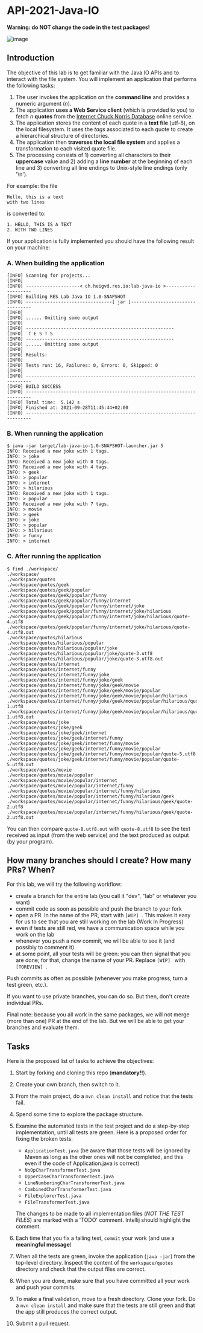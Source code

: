 # API-2021-Java-IO

**Warning: do NOT change the code in the test packages!**

![image](./diagrams/chuck.png)

## Introduction

The objective of this lab is to get familiar with the Java IO APIs and to interact with the file system. You will implement an application that performs the following tasks:

1. The user invokes the application on the **command line** and provides a numeric argument (*n*).
2. The application **uses a Web Service client** (which is provided to you) to fetch *n* **quotes** from the [Internet Chuck Norris Database](http://www.icndb.com/api/) online service.
3. The application stores the content of each quote in a **text file** (utf-8), on the local filesystem. It uses the *tags* associated to each quote to create a hierarchical structure of directories.
4. The application then **traverses the local file system** and applies a transformation to each visited quote file.
5. The processing consists of 1) converting all characters to their **uppercase** value and 2) adding a **line number** at the beginning of each line and 3) converting all line endings to Unix-style line endings (only '\n').

For example: the file

    Hello, this is a text
    with two lines

is converted to:

    1. HELLO, THIS IS A TEXT
    2. WITH TWO LINES


If your application is fully implemented you should have the following result on your machine:

### A. When building the application


```
[INFO] Scanning for projects...
[INFO]
[INFO] --------------------< ch.heigvd.res.io:lab-java-io >--------------------
[INFO] Building RES Lab Java IO 1.0-SNAPSHOT
[INFO] --------------------------------[ jar ]---------------------------------
[INFO]
[INFO] ...... Omitting some output
[INFO]
[INFO] -------------------------------------------------------
[INFO]  T E S T S
[INFO] -------------------------------------------------------
[INFO] ...... Omitting some output
[INFO]
[INFO] Results:
[INFO]
[INFO] Tests run: 16, Failures: 0, Errors: 0, Skipped: 0
[INFO]
[INFO] ------------------------------------------------------------------------
[INFO] BUILD SUCCESS
[INFO] ------------------------------------------------------------------------
[INFO] Total time:  5.142 s
[INFO] Finished at: 2021-09-28T11:45:44+02:00
[INFO] ------------------------------------------------------------------------

```

### B. When running the application

```
$ java -jar target/lab-java-io-1.0-SNAPSHOT-launcher.jar 5
INFO: Received a new joke with 1 tags.
INFO: > joke
INFO: Received a new joke with 0 tags.
INFO: Received a new joke with 4 tags.
INFO: > geek
INFO: > popular
INFO: > internet
INFO: > hilarious
INFO: Received a new joke with 1 tags.
INFO: > popular
INFO: Received a new joke with 7 tags.
INFO: > movie
INFO: > geek
INFO: > joke
INFO: > popular
INFO: > hilarious
INFO: > funny
INFO: > internet
```

### C. After running the application

```
$ find ./workspace/
./workspace/
./workspace/quotes
./workspace/quotes/geek
./workspace/quotes/geek/popular
./workspace/quotes/geek/popular/funny
./workspace/quotes/geek/popular/funny/internet
./workspace/quotes/geek/popular/funny/internet/joke
./workspace/quotes/geek/popular/funny/internet/joke/hilarious
./workspace/quotes/geek/popular/funny/internet/joke/hilarious/quote-4.utf8
./workspace/quotes/geek/popular/funny/internet/joke/hilarious/quote-4.utf8.out
./workspace/quotes/hilarious
./workspace/quotes/hilarious/popular
./workspace/quotes/hilarious/popular/joke
./workspace/quotes/hilarious/popular/joke/quote-3.utf8
./workspace/quotes/hilarious/popular/joke/quote-3.utf8.out
./workspace/quotes/internet
./workspace/quotes/internet/funny
./workspace/quotes/internet/funny/joke
./workspace/quotes/internet/funny/joke/geek
./workspace/quotes/internet/funny/joke/geek/movie
./workspace/quotes/internet/funny/joke/geek/movie/popular
./workspace/quotes/internet/funny/joke/geek/movie/popular/hilarious
./workspace/quotes/internet/funny/joke/geek/movie/popular/hilarious/quote-1.utf8
./workspace/quotes/internet/funny/joke/geek/movie/popular/hilarious/quote-1.utf8.out
./workspace/quotes/joke
./workspace/quotes/joke/geek
./workspace/quotes/joke/geek/internet
./workspace/quotes/joke/geek/internet/funny
./workspace/quotes/joke/geek/internet/funny/movie
./workspace/quotes/joke/geek/internet/funny/movie/popular
./workspace/quotes/joke/geek/internet/funny/movie/popular/quote-5.utf8
./workspace/quotes/joke/geek/internet/funny/movie/popular/quote-5.utf8.out
./workspace/quotes/movie
./workspace/quotes/movie/popular
./workspace/quotes/movie/popular/internet
./workspace/quotes/movie/popular/internet/funny
./workspace/quotes/movie/popular/internet/funny/hilarious
./workspace/quotes/movie/popular/internet/funny/hilarious/geek
./workspace/quotes/movie/popular/internet/funny/hilarious/geek/quote-2.utf8
./workspace/quotes/movie/popular/internet/funny/hilarious/geek/quote-2.utf8.out
```

You can then compare `quote-8.utf8.out` with `quote-8.utf8` to see the text received as input (from the web service) and the text produced as output (by your program).

## How many branches should I create? How many PRs? When?

For this lab, we will try the following workflow:
* create a branch for the entire lab (you call it "dev", "lab" or whatever you want)
* commit code as soon as possible and push the branch to your fork
* open a PR. In the name of the PR, start with `[WIP] `. This makes it easy for us to see that you are still working on the lab (Work In Progress) 
* even if tests are still red, we have a communication space while you work on the lab
* whenever you push a new commit, we will be able to see it (and possibly to comment it)
* at some point, all your tests will be green: you can then signal that you are done; for that, change the name of your PR. Replace `[WIP] ` with `[TOREVIEW] `.

Push commits as often as possible (whenever you make progress, turn a test green, etc.).

If you want to use private branches, you can do so. But then, don't create individual PRs.

Final note: because you all work in the same packages, we will not merge (more than one) PR at the end of the lab. But we will be able to get your branches and evaluate them.

## Tasks

Here is the proposed list of tasks to achieve the objectives:

1. Start by forking and cloning this repo (**mandatory!!**).
2. Create your own branch, then switch to it.
3. From the main project, do a `mvn clean install` and notice that the tests fail.
4. Spend some time to explore the package structure.
5. Examine the automated tests in the test project and do a step-by-step implementation, until all tests are green. Here is a proposed order for fixing the broken tests:
   - `ApplicationTest.java` (be aware that those tests will be ignored by Maven as long as the other ones will not be completed, and this even if the code of Application.java is correct)
   - `NoOpCharTransformerTest.java`
   - `UpperCaseCharTransformerTest.java`
   - `LineNumberingCharTransformerTest.java`
   - `CombinedCharTransformerTest.java`
   - `FileExplorerTest.java`
   - `FileTransformerTest.java`
   
   The changes to be made to all implementation files (*NOT THE TEST FILES*) are marked with a 'TODO' comment. Intellij should highlight the comment.
5. Each time that you fix a failing test, `commit` your work (and use a **meaningful message**)
6. When all the tests are green, invoke the application (`java -jar`) from the top-level directory. Inspect the content of the `workspace/quotes` directory and check that the output files are correct.
7. When you are done, make sure that you have committed all your work and push your commits.
8. To make a final validation, move to a fresh directory. Clone your fork. Do a `mvn clean install` and make sure that the tests are still green and that the app still produces the correct output.
9. Submit a pull request.
